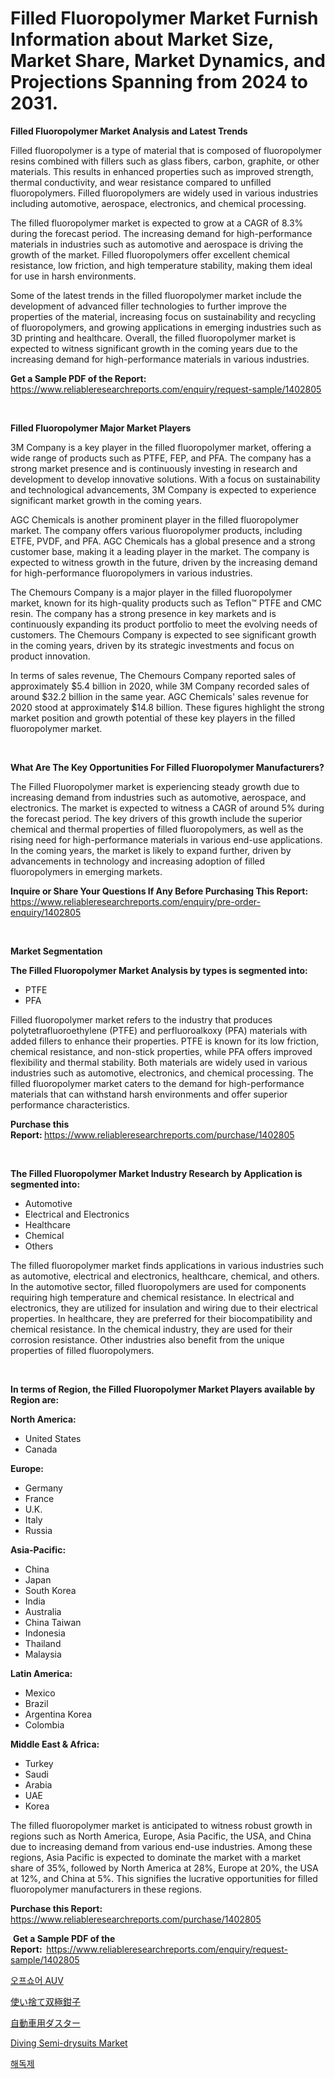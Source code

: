 <p><h1>Filled Fluoropolymer Market Furnish Information about Market Size, Market Share, Market Dynamics, and Projections Spanning from 2024 to 2031.</h1></p><p><strong>Filled Fluoropolymer Market Analysis and Latest Trends</strong></p>
<p><p>Filled fluoropolymer is a type of material that is composed of fluoropolymer resins combined with fillers such as glass fibers, carbon, graphite, or other materials. This results in enhanced properties such as improved strength, thermal conductivity, and wear resistance compared to unfilled fluoropolymers. Filled fluoropolymers are widely used in various industries including automotive, aerospace, electronics, and chemical processing.</p><p>The filled fluoropolymer market is expected to grow at a CAGR of 8.3% during the forecast period. The increasing demand for high-performance materials in industries such as automotive and aerospace is driving the growth of the market. Filled fluoropolymers offer excellent chemical resistance, low friction, and high temperature stability, making them ideal for use in harsh environments.</p><p>Some of the latest trends in the filled fluoropolymer market include the development of advanced filler technologies to further improve the properties of the material, increasing focus on sustainability and recycling of fluoropolymers, and growing applications in emerging industries such as 3D printing and healthcare. Overall, the filled fluoropolymer market is expected to witness significant growth in the coming years due to the increasing demand for high-performance materials in various industries.</p></p>
<p><strong>Get a Sample PDF of the Report:&nbsp;</strong> <a href="https://www.reliableresearchreports.com/enquiry/request-sample/1402805">https://www.reliableresearchreports.com/enquiry/request-sample/1402805</a></p>
<p>&nbsp;</p>
<p><strong>Filled Fluoropolymer Major Market Players</strong></p>
<p><p>3M Company is a key player in the filled fluoropolymer market, offering a wide range of products such as PTFE, FEP, and PFA. The company has a strong market presence and is continuously investing in research and development to develop innovative solutions. With a focus on sustainability and technological advancements, 3M Company is expected to experience significant market growth in the coming years.</p><p>AGC Chemicals is another prominent player in the filled fluoropolymer market. The company offers various fluoropolymer products, including ETFE, PVDF, and PFA. AGC Chemicals has a global presence and a strong customer base, making it a leading player in the market. The company is expected to witness growth in the future, driven by the increasing demand for high-performance fluoropolymers in various industries.</p><p>The Chemours Company is a major player in the filled fluoropolymer market, known for its high-quality products such as Teflon™ PTFE and CMC resin. The company has a strong presence in key markets and is continuously expanding its product portfolio to meet the evolving needs of customers. The Chemours Company is expected to see significant growth in the coming years, driven by its strategic investments and focus on product innovation.</p><p>In terms of sales revenue, The Chemours Company reported sales of approximately $5.4 billion in 2020, while 3M Company recorded sales of around $32.2 billion in the same year. AGC Chemicals' sales revenue for 2020 stood at approximately $14.8 billion. These figures highlight the strong market position and growth potential of these key players in the filled fluoropolymer market.</p></p>
<p>&nbsp;</p>
<p><strong>What Are The Key Opportunities For Filled Fluoropolymer Manufacturers?</strong></p>
<p><p>The Filled Fluoropolymer market is experiencing steady growth due to increasing demand from industries such as automotive, aerospace, and electronics. The market is expected to witness a CAGR of around 5% during the forecast period. The key drivers of this growth include the superior chemical and thermal properties of filled fluoropolymers, as well as the rising need for high-performance materials in various end-use applications. In the coming years, the market is likely to expand further, driven by advancements in technology and increasing adoption of filled fluoropolymers in emerging markets.</p></p>
<p><strong>Inquire or Share Your Questions If Any Before Purchasing This Report:</strong> <a href="https://www.reliableresearchreports.com/enquiry/pre-order-enquiry/1402805">https://www.reliableresearchreports.com/enquiry/pre-order-enquiry/1402805</a></p>
<p>&nbsp;</p>
<p><strong>Market Segmentation</strong></p>
<p><strong>The Filled Fluoropolymer Market Analysis by types is segmented into:</strong></p>
<p><ul><li>PTFE</li><li>PFA</li></ul></p>
<p><p>Filled fluoropolymer market refers to the industry that produces polytetrafluoroethylene (PTFE) and perfluoroalkoxy (PFA) materials with added fillers to enhance their properties. PTFE is known for its low friction, chemical resistance, and non-stick properties, while PFA offers improved flexibility and thermal stability. Both materials are widely used in various industries such as automotive, electronics, and chemical processing. The filled fluoropolymer market caters to the demand for high-performance materials that can withstand harsh environments and offer superior performance characteristics.</p></p>
<p><strong>Purchase this Report:&nbsp;</strong><a href="https://www.reliableresearchreports.com/purchase/1402805">https://www.reliableresearchreports.com/purchase/1402805</a></p>
<p>&nbsp;</p>
<p><strong>The Filled Fluoropolymer Market Industry Research by Application is segmented into:</strong></p>
<p><ul><li>Automotive</li><li>Electrical and Electronics</li><li>Healthcare</li><li>Chemical</li><li>Others</li></ul></p>
<p><p>The filled fluoropolymer market finds applications in various industries such as automotive, electrical and electronics, healthcare, chemical, and others. In the automotive sector, filled fluoropolymers are used for components requiring high temperature and chemical resistance. In electrical and electronics, they are utilized for insulation and wiring due to their electrical properties. In healthcare, they are preferred for their biocompatibility and chemical resistance. In the chemical industry, they are used for their corrosion resistance. Other industries also benefit from the unique properties of filled fluoropolymers.</p></p>
<p>&nbsp;</p>
<p><strong>In terms of Region, the Filled Fluoropolymer Market Players available by Region are:</strong></p>
<p>
    <p> <strong> North America: </strong>
        <ul>
            <li>United States</li>
            <li>Canada</li>
        </ul>
        </p> 
    <p> <strong> Europe: </strong>
        <ul>
            <li>Germany</li>
            <li>France</li>
            <li>U.K.</li>
            <li>Italy</li>
            <li>Russia</li>
        </ul>
        </p> 
    <p> <strong> Asia-Pacific: </strong>
        <ul>
            <li>China</li>
            <li>Japan</li>
            <li>South Korea</li>
            <li>India</li>
            <li>Australia</li>
            <li>China Taiwan</li>
            <li>Indonesia</li>
            <li>Thailand</li>
            <li>Malaysia</li>
        </ul>
        </p> 
    <p> <strong> Latin America: </strong>
        <ul>
            <li>Mexico</li>
            <li>Brazil</li>
            <li>Argentina Korea</li>
            <li>Colombia</li>
        </ul>
        </p> 
    <p> <strong> Middle East & Africa: </strong>
        <ul>
            <li>Turkey</li>
            <li>Saudi</li>
            <li>Arabia</li>
            <li>UAE</li>
            <li>Korea</li>
        </ul>
    </p>
    </p>
<p><p>The filled fluoropolymer market is anticipated to witness robust growth in regions such as North America, Europe, Asia Pacific, the USA, and China due to increasing demand from various end-use industries. Among these regions, Asia Pacific is expected to dominate the market with a market share of 35%, followed by North America at 28%, Europe at 20%, the USA at 12%, and China at 5%. This signifies the lucrative opportunities for filled fluoropolymer manufacturers in these regions.</p></p>
<p><strong>Purchase this Report: </strong><a href="https://www.reliableresearchreports.com/purchase/1402805">https://www.reliableresearchreports.com/purchase/1402805</a></p>
<p>&nbsp;<strong>Get a Sample PDF of the Report:&nbsp;&nbsp;</strong><a href="https://www.reliableresearchreports.com/enquiry/request-sample/1402805">https://www.reliableresearchreports.com/enquiry/request-sample/1402805</a></p>
<p><strong></strong></p>
<p><p><a href="https://medium.com/@tracycui_1231/%ED%95%B4%EC%96%91-auv-%EC%8B%9C%EC%9E%A5-%EA%B2%BD%EC%9F%81-%EB%B6%84%EC%84%9D-%EC%8B%9C%EC%9E%A5-%EB%8F%99%ED%96%A5-%EB%B0%8F-2031%EB%85%84%EA%B9%8C%EC%A7%80%EC%9D%98-%EC%98%88%EC%B8%A1-5787981b7cf9">오프쇼어 AUV</a></p><p><a href="https://medium.com/@sarahfahey88/%E4%BD%BF%E3%81%84%E6%8D%A8%E3%81%A6%E3%83%90%E3%82%A4%E3%83%9D%E3%83%BC%E3%83%A9%E3%83%95%E3%82%A9%E3%83%BC%E3%82%BB%E3%83%83%E3%83%97%E5%B8%82%E5%A0%B4%E8%A6%8F%E6%A8%A1%E3%81%AF-%E4%B8%96%E7%95%8C%E3%81%AE%E6%A5%AD%E7%95%8C%E3%81%A7%E6%9C%80%E9%81%A9%E3%81%AA%E3%83%9E%E3%83%BC%E3%82%B1%E3%83%86%E3%82%A3%E3%83%B3%E3%82%B0%E3%83%81%E3%83%A3%E3%83%8D%E3%83%AB%E3%82%92%E6%98%8E%E3%82%89%E3%81%8B%E3%81%AB%E3%81%97%E3%81%BE%E3%81%99-80fb2c0a7471">使い捨て双極鉗子</a></p><p><a href="https://medium.com/@sarahfahey88/%E8%87%AA%E5%8B%95%E8%BB%8A%E3%83%80%E3%82%B9%E3%82%BF%E3%83%BC%E3%83%9E%E3%83%BC%E3%82%B1%E3%83%83%E3%83%88%E3%81%AF-2031%E5%B9%B4%E3%81%BE%E3%81%A7%E3%81%AE%E5%B8%82%E5%A0%B4%E3%82%B7%E3%82%A7%E3%82%A2-%E3%82%B5%E3%82%A4%E3%82%BA-%E3%81%8A%E3%82%88%E3%81%B3%E4%BA%88%E6%B8%AC%E3%81%95%E3%82%8C%E3%81%9F%E4%BA%88%E6%B8%AC%E3%81%AB%E7%84%A6%E7%82%B9%E3%82%92%E5%BD%93%E3%81%A6%E3%81%A6%E3%81%84%E3%81%BE%E3%81%99-17fb8614bad1">自動車用ダスター</a></p><p><a href="https://fearless-okapi-6c8.notion.site/Diving-Semi-drysuits-Market-Size-Focuses-on-Market-Dynamics-In-Depth-Analysis-and-Future-Projection-8d8e4152e8ef4bb78de5f73c49e15bff">Diving Semi-drysuits Market</a></p><p><a href="https://medium.com/@tracycui_1231/%ED%95%AD%EB%8F%85%EC%86%8C-%EC%8B%9C%EC%9E%A5-%EB%B3%B4%EA%B3%A0%EC%84%9C%EB%8A%94-%ED%95%B4%EB%8B%B9-%EC%8B%9C%EC%9E%A5%EC%9D%98-%EC%B5%9C%EC%8B%A0-%ED%8A%B8%EB%A0%8C%EB%93%9C%EC%99%80-%EC%84%B1%EC%9E%A5-%EA%B8%B0%ED%9A%8C%EB%A5%BC-%EB%82%98%ED%83%80%EB%82%B8%EB%8B%A4-c750e42653ed">해독제</a></p></p>